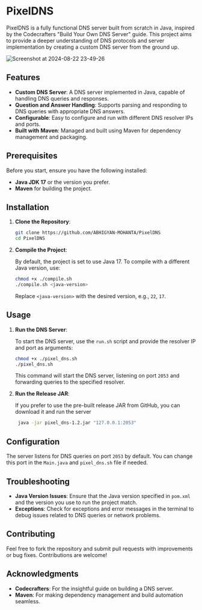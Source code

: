 # PixelDNS

PixelDNS is a fully functional DNS server built from scratch in Java, inspired by the Codecrafters "Build Your Own DNS Server" guide. This project aims to provide a deeper understanding of DNS protocols and server implementation by creating a custom DNS server from the ground up.

![Screenshot at 2024-08-22 23-49-26](https://github.com/user-attachments/assets/836a8ef2-e335-4f97-a6ed-22862152d90f)

## Features

- **Custom DNS Server**: A DNS server implemented in Java, capable of handling DNS queries and responses.
- **Question and Answer Handling**: Supports parsing and responding to DNS queries with appropriate DNS answers.
- **Configurable**: Easy to configure and run with different DNS resolver IPs and ports.
- **Built with Maven**: Managed and built using Maven for dependency management and packaging.

## Prerequisites

Before you start, ensure you have the following installed:

- **Java JDK 17** or the version you prefer.
- **Maven** for building the project.

## Installation

1. **Clone the Repository**:

    ```sh
    git clone https://github.com/ABHIGYAN-MOHANTA/PixelDNS
    cd PixelDNS
    ```

2. **Compile the Project**:

   By default, the project is set to use Java 17. To compile with a different Java version, use:

    ```sh
    chmod +x ./compile.sh
    ./compile.sh <java-version>
    ```

   Replace `<java-version>` with the desired version, e.g., `22`, `17`.

## Usage

1. **Run the DNS Server**:

   To start the DNS server, use the `run.sh` script and provide the resolver IP and port as arguments:

    ```sh
    chmod +x ./pixel_dns.sh
    ./pixel_dns.sh
    ```

   This command will start the DNS server, listening on port `2053` and forwarding queries to the specified resolver.

2. **Run the Release JAR**:

   If you prefer to use the pre-built release JAR from GitHub, you can download it and run the server

   ```sh
    java -jar pixel_dns-1.2.jar "127.0.0.1:2053"
    ```


## Configuration

The server listens for DNS queries on port `2053` by default. You can change this port in the `Main.java` and `pixel_dns.sh` file if needed.

## Troubleshooting

- **Java Version Issues**: Ensure that the Java version specified in `pom.xml` and the version you use to run the project match.
- **Exceptions**: Check for exceptions and error messages in the terminal to debug issues related to DNS queries or network problems.

## Contributing

Feel free to fork the repository and submit pull requests with improvements or bug fixes. Contributions are welcome!

## Acknowledgments

- **Codecrafters**: For the insightful guide on building a DNS server.
- **Maven**: For making dependency management and build automation seamless.
